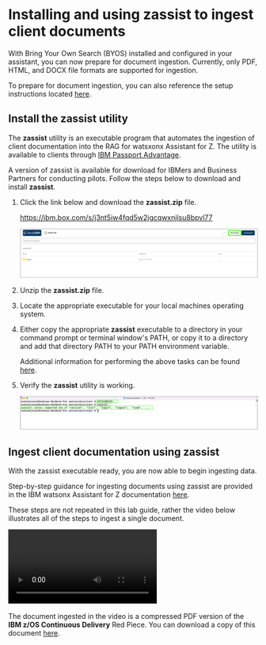 # Installing and using zassist to ingest client documents
With Bring Your Own Search (BYOS) installed and configured in your assistant, you can now prepare for document ingestion. Currently, only PDF, HTML, and DOCX file formats are supported for ingestion. 


To prepare for document ingestion, you can also reference the setup instructions located <a href="https://ibmdocs-test.dcs.ibm.com/docs/en/watsonx/waz/2.0?topic=install-zassist-ingest-data" target="_blank">here</a>.

## Install the zassist utility
The **zassist** utility is an executable program that automates the ingestion of client documentation into the RAG for watsxonx Assistant for Z. The utility is available to clients through <a href="https://www.ibm.com/software/passportadvantage/pao_customer.html" target="_blank">IBM Passport Advantage</a>.

A version of zassist is available for download for IBMers and Business Partners for conducting pilots. Follow the steps below to download and install **zassist**.

1. Click the link below and download the **zassist.zip** file.
   
    <a href="https://ibm.box.com/s/j3nt5iw4fqd5w2jgcqwxnjlsu8bpvl77" target="_blank">https://ibm.box.com/s/j3nt5iw4fqd5w2jgcqwxnjlsu8bpvl77</a>

    ![](_attachments/zassistDownload.png)

2. Unzip the **zassist.zip** file.
3. Locate the appropriate executable for your local machines operating system.
4. Either copy the appropriate **zassist** executable to a directory in your command prompt or terminal window's PATH, or copy it to a directory and add that directory PATH to your PATH environment variable.

    Additional information for performing the above tasks can be found <a href="https://www.ibm.com/docs/en/watsonx/waz/2.x?topic=data-installing-zassist#tasktask_w13_lhf_4bc__steps__1" target="_blank">here</a>.
5. Verify the **zassist** utility is working.

    ![](_attachments/zassistRunning.png)

## Ingest client documentation using **zassist**
With the zassist executable ready, you are now able to begin ingesting data. 

Step-by-step guidance for ingesting documents using zassist are provided in the IBM watsonx Assistant for Z documentation <a href="https://www.ibm.com/docs/en/watsonx/waz/2.x?topic=data-ingesting" target="_blank">here</a>.

These steps are not repeated in this lab guide, rather the video below illustrates all of the steps to ingest a single document.

![type:video](./_videos/zassistIngest-final.mp4)

The document ingested in the video is a compressed PDF version of the **IBM z/OS Continuous Delivery** Red Piece. You can download a copy of this document <a href="" target="_blank">here</a>.

 



